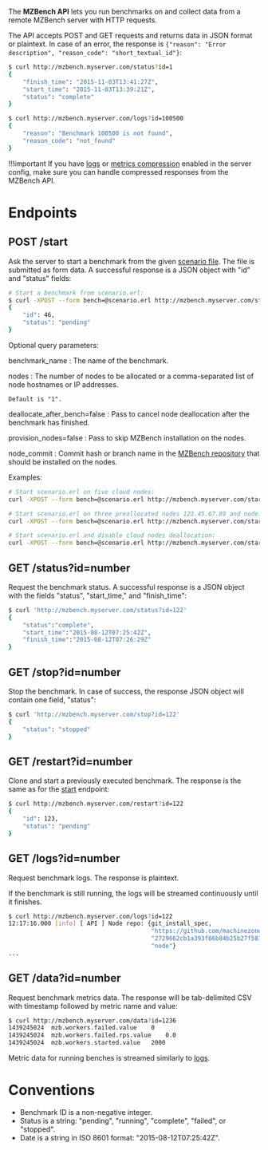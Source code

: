 The **MZBench API** lets you run benchmarks on and collect data from a remote MZBench server with HTTP requests.

The API accepts POST and GET requests and returns data in JSON format or plaintext. In case of an error, the response is `{"reason": "Error description", "reason_code": "short_textual_id"}`:

```bash
$ curl http://mzbench.myserver.com/status?id=1
{
    "finish_time": "2015-11-03T13:41:27Z",
    "start_time": "2015-11-03T13:39:21Z",
    "status": "complete"
}

$ curl http://mzbench.myserver.com/logs?id=100500
{
    "reason": "Benchmark 100500 is not found",
    "reason_code": "not_found"
}
```

!!!important
    If you have [logs](deployment.md#bench_log_compression) or [metrics compression](deployment.md#bench_metrics_compression) enabled in the server config, make sure you can handle compressed responses from the MZBench API.


# Endpoints

## POST /start

Ask the server to start a benchmark from the given [scenario file](scenarios/spec.md). The file is submitted as form data. A successful response is a JSON object with "id" and "status" fields:

```bash
# Start a benchmark from scenario.erl:
$ curl -XPOST --form bench=@scenario.erl http://mzbench.myserver.com/start
{
    "id": 46,
    "status": "pending"
}
```

Optional query parameters:

benchmark_name
:   The name of the benchmark.

nodes
:   The number of nodes to be allocated or a comma-separated list of node hostnames or IP addresses.

    Default is "1".

deallocate_after_bench=false
:   Pass to cancel node deallocation after the benchmark has finished.

provision_nodes=false
:   Pass to skip MZBench installation on the nodes.

node_commit
:   Commit hash or branch name in the [MZBench repository](https://github.com/machinezone/mzbench/) that should be installed on the nodes.

Examples:

```bash
# Start scenario.erl on five cloud nodes:
curl -XPOST --form bench=@scenario.erl http://mzbench.myserver.com/start?nodes=5

# Start scenario.erl on three preallocated nodes 123.45.67.89 and node.myserver.com:
curl -XPOST --form bench=@scenario.erl http://mzbench.myserver.com/start?nodes=123.45.67.89,node.myserver.com

# Start scenario.erl and disable cloud nodes deallocation:
curl -XPOST --form bench=@scenario.erl http://mzbench.myserver.com/start?deallocate_after_bench=false
```


## GET /status?id=number

Request the benchmark status. A successful response is a JSON object with the fields "status", "start_time," and "finish_time":

```bash
$ curl 'http://mzbench.myserver.com/status?id=122'
{
    "status":"complete",
    "start_time":"2015-08-12T07:25:42Z",
    "finish_time":"2015-08-12T07:26:29Z"
}
```

## GET /stop?id=number

Stop the benchmark. In case of success, the response JSON object will contain one field, "status":

```bash
$ curl 'http://mzbench.myserver.com/stop?id=122'
{
    "status": "stopped"
}
```


## GET /restart?id=number

Clone and start a previously executed benchmark. The response is the same as for the [start](#post-start) endpoint:

```bash
$ curl http://mzbench.myserver.com/restart?id=122
{
    "id": 123,
    "status": "pending"
}
```


## GET /logs?id=number

Request benchmark logs. The response is plaintext.

If the benchmark is still running, the logs will be streamed continuously until it finishes.

```bash
$ curl http://mzbench.myserver.com/logs?id=122
12:17:16.000 [info] [ API ] Node repo: {git_install_spec,
                                        "https://github.com/machinezone/mzbench.git",
                                        "2729662cb1a393f66b84b25b27f58190afd43e85",
                                        "node"}
...
```


## GET /data?id=number

Request benchmark metrics data. The response will be tab-delimited CSV with timestamp followed by metric name and value:

```bash
$ curl http://mzbench.myserver.com/data?id=1236
1439245024  mzb.workers.failed.value    0
1439245024  mzb.workers.failed.rps.value    0.0
1439245024  mzb.workers.started.value   2000
```

Metric data for running benches is streamed similarly to [logs](#get-logsidnumber).


# Conventions

 - Benchmark ID is a non-negative integer.
 - Status is a string: "pending", "running", "complete", "failed", or "stopped".
 - Date is a string in ISO 8601 format: "2015-08-12T07:25:42Z".
